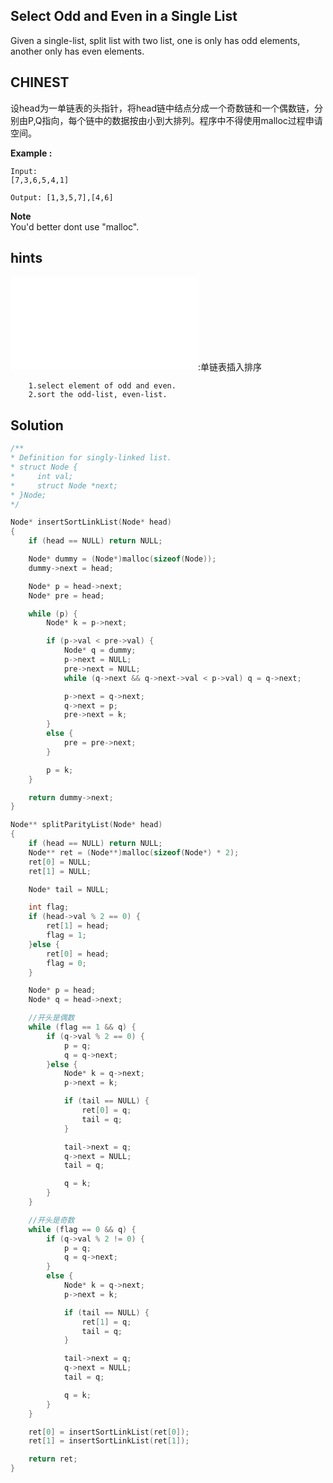 ## Select Odd and Even in a Single List
Given a single-list, split list with two list, one is only has odd elements, another only has even elements.

## CHINEST
设head为一单链表的头指针，将head链中结点分成一个奇数链和一个偶数链，分别由P,Q指向，每个链中的数据按由小到大排列。程序中不得使用malloc过程申请空间。

**Example :**
```
Input:
[7,3,6,5,4,1]

Output: [1,3,5,7],[4,6]
```
**Note** <br />
You'd better dont use "malloc".  <br />

## hints
![insertSortList](../3/insertSortLinkList.md):单链表插入排序
```
    1.select element of odd and even.
    2.sort the odd-list, even-list.
```

## Solution
``` c
/**
* Definition for singly-linked list.
* struct Node {
*     int val;
*     struct Node *next;
* }Node;
*/

Node* insertSortLinkList(Node* head)
{
    if (head == NULL) return NULL;

    Node* dummy = (Node*)malloc(sizeof(Node));
    dummy->next = head;

    Node* p = head->next;
    Node* pre = head;

    while (p) {
        Node* k = p->next;

        if (p->val < pre->val) {
            Node* q = dummy;
            p->next = NULL;
            pre->next = NULL;
            while (q->next && q->next->val < p->val) q = q->next;

            p->next = q->next;
            q->next = p;
            pre->next = k;
        }
        else {
            pre = pre->next;
        }

        p = k;
    }

    return dummy->next;
}

Node** splitParityList(Node* head)
{
    if (head == NULL) return NULL;
    Node** ret = (Node**)malloc(sizeof(Node*) * 2);
    ret[0] = NULL;
    ret[1] = NULL;

    Node* tail = NULL;

    int flag;
    if (head->val % 2 == 0) {
        ret[1] = head;
        flag = 1;
    }else {
        ret[0] = head;
        flag = 0;
    }

    Node* p = head;
    Node* q = head->next;

    //开头是偶数
    while (flag == 1 && q) {
        if (q->val % 2 == 0) {
            p = q;
            q = q->next;
        }else {
            Node* k = q->next;
            p->next = k;

            if (tail == NULL) {
                ret[0] = q;
                tail = q;
            }

            tail->next = q;
            q->next = NULL;
            tail = q;

            q = k;
        }
    }

    //开头是奇数
    while (flag == 0 && q) {
        if (q->val % 2 != 0) {
            p = q;
            q = q->next;
        }
        else {
            Node* k = q->next;
            p->next = k;

            if (tail == NULL) {
                ret[1] = q;
                tail = q;
            }

            tail->next = q;
            q->next = NULL;
            tail = q;

            q = k;
        }
    }

    ret[0] = insertSortLinkList(ret[0]);
    ret[1] = insertSortLinkList(ret[1]);

    return ret;
}

```
